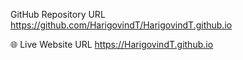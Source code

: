 GitHub Repository URL
https://github.com/HarigovindT/HarigovindT.github.io


🌐 Live Website URL
https://HarigovindT.github.io
